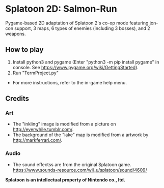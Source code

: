 # Splatoon 2D: Salmon-Run
Pygame-based 2D adaptation of Splatoon 2's co-op mode featuring jon-con support, 3 maps, 6 types of enemies (including 3 bosses), and 2 weapons.
## How to play
1. Install python3 and pygame (Enter "python3 -m pip install pygame" in console. See https://www.pygame.org/wiki/GettingStarted).
2. Run "TermProject.py"
* For more instructions, refer to the in-game help menu.
## Credits
### Art
* The "inkling" image is modified from a picture on http://everwhile.tumblr.com/.
* The background of the "lake" map is modified from a artwork by http://markferrari.com/.
### Audio
* The sound effectss are from the original Splatoon game. https://www.sounds-resource.com/wii_u/splatoon/sound/4609/

**Splatoon is an intellectual property of Nintendo co., ltd.**
